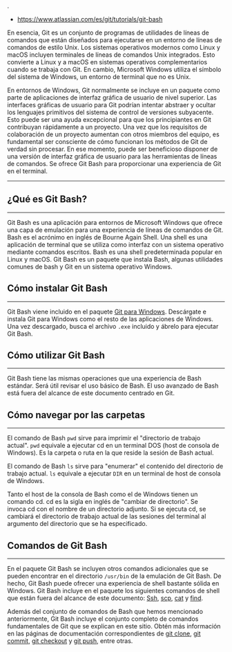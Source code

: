 .
- https://www.atlassian.com/es/git/tutorials/git-bash

En esencia, Git es un conjunto de programas de utilidades de líneas de comandos que están diseñados para ejecutarse en un entorno de líneas de comandos de estilo Unix. Los sistemas operativos modernos como Linux y macOS incluyen terminales de líneas de comandos Unix integrados. Esto convierte a Linux y a macOS en sistemas operativos complementarios cuando se trabaja con Git. En cambio, Microsoft Windows utiliza el símbolo del sistema de Windows, un entorno de terminal que no es Unix.

En entornos de Windows, Git normalmente se incluye en un paquete como parte de aplicaciones de interfaz gráfica de usuario de nivel superior. Las interfaces gráficas de usuario para Git podrían intentar abstraer y ocultar los lenguajes primitivos del sistema de control de versiones subyacente. Esto puede ser una ayuda excepcional para que los principiantes en Git contribuyan rápidamente a un proyecto. Una vez que los requisitos de colaboración de un proyecto aumentan con otros miembros del equipo, es fundamental ser consciente de cómo funcionan los métodos de Git de verdad sin procesar. En ese momento, puede ser beneficioso disponer de una versión de interfaz gráfica de usuario para las herramientas de líneas de comandos. Se ofrece Git Bash para proporcionar una experiencia de Git en el terminal.

---

## ¿Qué es Git Bash?

---

Git Bash es una aplicación para entornos de Microsoft Windows que ofrece una capa de emulación para una experiencia de líneas de comandos de Git. Bash es el acrónimo en inglés de Bourne Again Shell. Una shell es una aplicación de terminal que se utiliza como interfaz con un sistema operativo mediante comandos escritos. Bash es una shell predeterminada popular en Linux y macOS. Git Bash es un paquete que instala Bash, algunas utilidades comunes de bash y Git en un sistema operativo Windows.

## Cómo instalar Git Bash

---

Git Bash viene incluido en el paquete [Git para Windows](https://gitforwindows.org/). Descárgate e instala Git para Windows como el resto de las aplicaciones de Windows. Una vez descargado, busca el archivo `.exe` incluido y ábrelo para ejecutar Git Bash.

## Cómo utilizar Git Bash

---

Git Bash tiene las mismas operaciones que una experiencia de Bash estándar. Será útil revisar el uso básico de Bash. El uso avanzado de Bash está fuera del alcance de este documento centrado en Git.

## Cómo navegar por las carpetas

---

El comando de Bash `pwd` sirve para imprimir el "directorio de trabajo actual". `pwd` equivale a ejecutar cd en un terminal DOS (host de consola de Windows). Es la carpeta o ruta en la que reside la sesión de Bash actual.

El comando de Bash `ls` sirve para "enumerar" el contenido del directorio de trabajo actual. `ls` equivale a ejecutar `DIR` en un terminal de host de consola de Windows.

Tanto el host de la consola de Bash como el de Windows tienen un comando cd. cd es la sigla en inglés de "cambiar de directorio". Se invoca cd con el nombre de un directorio adjunto. Si se ejecuta cd, se cambiará el directorio de trabajo actual de las sesiones del terminal al argumento del directorio que se ha especificado.

## Comandos de Git Bash

---

En el paquete Git Bash se incluyen otros comandos adicionales que se pueden encontrar en el directorio `/usr/bin` de la emulación de Git Bash. De hecho, Git Bash puede ofrecer una experiencia de shell bastante sólida en Windows. Git Bash incluye en el paquete los siguientes comandos de shell que están fuera del alcance de este documento: [Ssh](https://man.openbsd.org/ssh.1), [scp](https://linux.die.net/man/1/scp), [cat](http://man7.org/linux/man-pages/man1/cat.1.html) y [find](https://linux.die.net/man/1/find).

Además del conjunto de comandos de Bash que hemos mencionado anteriormente, Git Bash incluye el conjunto completo de comandos fundamentales de Git que se explican en este sitio. Obtén más información en las páginas de documentación correspondientes de [git clone](https://www.atlassian.com/es/git/tutorials/setting-up-a-repository/git-clone), [git commit](https://www.atlassian.com/es/git/tutorials/saving-changes/git-commit), [git checkout](https://www.atlassian.com/es/git/tutorials/using-branches/git-checkout) y [git push](https://www.atlassian.com/es/git/tutorials/syncing/git-push), entre otras.